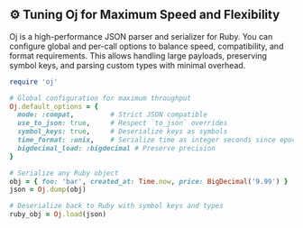 ## ⚙️ Tuning Oj for Maximum Speed and Flexibility

Oj is a high-performance JSON parser and serializer for Ruby. You can configure global and per-call options to balance speed, compatibility, and format requirements. This allows handling large payloads, preserving symbol keys, and parsing custom types with minimal overhead.

```ruby
require 'oj'

# Global configuration for maximum throughput
Oj.default_options = {
  mode: :compat,         # Strict JSON compatible
  use_to_json: true,     # Respect `to_json` overrides
  symbol_keys: true,     # Deserialize keys as symbols
  time_format: :unix,    # Serialize time as integer seconds since epoch
  bigdecimal_load: :bigdecimal # Preserve precision
}

# Serialize any Ruby object
obj = { foo: 'bar', created_at: Time.now, price: BigDecimal('9.99') }
json = Oj.dump(obj)

# Deserialize back to Ruby with symbol keys and types
ruby_obj = Oj.load(json)
```